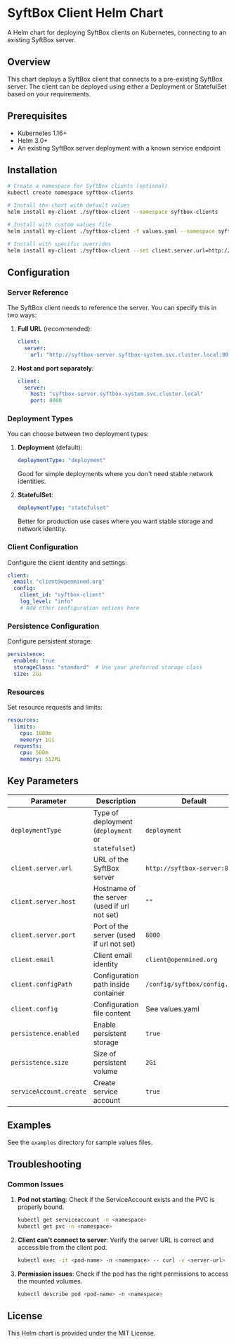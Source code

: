 # SyftBox Client Helm Chart

A Helm chart for deploying SyftBox clients on Kubernetes, connecting to an existing SyftBox server.

## Overview

This chart deploys a SyftBox client that connects to a pre-existing SyftBox server. The client can be deployed using either a Deployment or StatefulSet based on your requirements.

## Prerequisites

- Kubernetes 1.16+
- Helm 3.0+
- An existing SyftBox server deployment with a known service endpoint

## Installation

```bash
# Create a namespace for SyftBox clients (optional)
kubectl create namespace syftbox-clients

# Install the chart with default values
helm install my-client ./syftbox-client --namespace syftbox-clients

# Install with custom values file
helm install my-client ./syftbox-client -f values.yaml --namespace syftbox-clients

# Install with specific overrides
helm install my-client ./syftbox-client --set client.server.url=http://my-server.example.com:8000 --set client.email=custom@openmined.org
```

## Configuration

### Server Reference

The SyftBox client needs to reference the server. You can specify this in two ways:

1. **Full URL** (recommended):
   ```yaml
   client:
     server:
       url: "http://syftbox-server.syftbox-system.svc.cluster.local:8000"
   ```

2. **Host and port separately**:
   ```yaml
   client:
     server:
       host: "syftbox-server.syftbox-system.svc.cluster.local"
       port: 8000
   ```

### Deployment Types

You can choose between two deployment types:

1. **Deployment** (default):
   ```yaml
   deploymentType: "deployment"
   ```
   
   Good for simple deployments where you don't need stable network identities.

2. **StatefulSet**:
   ```yaml
   deploymentType: "statefulset"
   ```
   
   Better for production use cases where you want stable storage and network identity.

### Client Configuration

Configure the client identity and settings:

```yaml
client:
  email: "client@openmined.org"
  config:
    client_id: "syftbox-client"
    log_level: "info"
    # Add other configuration options here
```

### Persistence Configuration

Configure persistent storage:

```yaml
persistence:
  enabled: true
  storageClass: "standard"  # Use your preferred storage class
  size: 2Gi
```

### Resources

Set resource requests and limits:

```yaml
resources:
  limits:
    cpu: 1000m
    memory: 1Gi
  requests:
    cpu: 500m
    memory: 512Mi
```

## Key Parameters

| Parameter | Description | Default |
|-----------|-------------|---------|
| `deploymentType` | Type of deployment (`deployment` or `statefulset`) | `deployment` |
| `client.server.url` | URL of the SyftBox server | `http://syftbox-server:8000` |
| `client.server.host` | Hostname of the server (used if url not set) | `""` |
| `client.server.port` | Port of the server (used if url not set) | `8000` |
| `client.email` | Client email identity | `client@openmined.org` |
| `client.configPath` | Configuration path inside container | `/config/syftbox/config.json` |
| `client.config` | Configuration file content | See values.yaml |
| `persistence.enabled` | Enable persistent storage | `true` |
| `persistence.size` | Size of persistent volume | `2Gi` |
| `serviceAccount.create` | Create service account | `true` |

## Examples

See the `examples` directory for sample values files.

## Troubleshooting

### Common Issues

1. **Pod not starting**: Check if the ServiceAccount exists and the PVC is properly bound.

   ```bash
   kubectl get serviceaccount -n <namespace>
   kubectl get pvc -n <namespace>
   ```

2. **Client can't connect to server**: Verify the server URL is correct and accessible from the client pod.

   ```bash
   kubectl exec -it <pod-name> -n <namespace> -- curl -v <server-url>
   ```

3. **Permission issues**: Check if the pod has the right permissions to access the mounted volumes.

   ```bash
   kubectl describe pod <pod-name> -n <namespace>
   ```

## License

This Helm chart is provided under the MIT License.